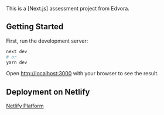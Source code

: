 This is a [Next.js] assessment project from Edvora.

## Getting Started

First, run the development server:

```bash
next dev
# or
yarn dev
```

Open [http://localhost:3000](http://localhost:3000) with your browser to see the result.

## Deployment on Netlify

[Netlify Platform](https://edvora-assessment.netlify.app) 

